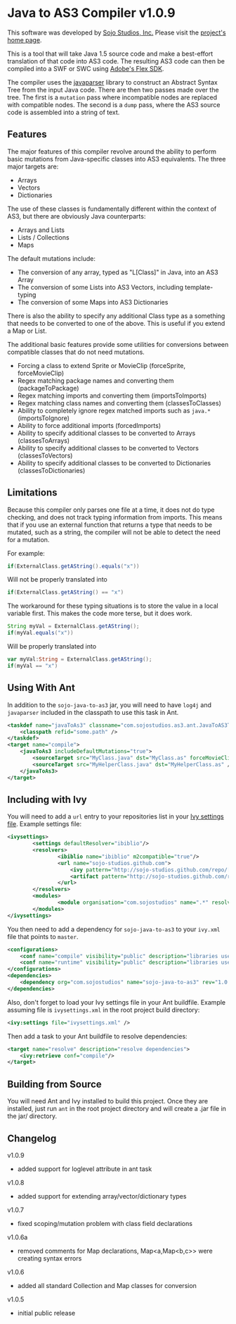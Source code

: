 Java to AS3 Compiler v1.0.9
===========================

This software was developed by [Sojo Studios, Inc.](http://www.sojostudios.com/)
Please visit the [project's home page](https://github.com/Sojo-Studios/java-to-as3).

This is a tool that will take Java 1.5 source code and make a best-effort translation of that 
code into AS3 code. The resulting AS3 code can then be compiled into a SWF or SWC using
[Adobe's Flex SDK](http://opensource.adobe.com/wiki/display/flexsdk/Flex+SDK).

The compiler uses the [javaparser](http://code.google.com/p/javaparser/) library to 
construct an Abstract Syntax Tree from the input Java code. There are then two passes 
made over the tree. The first is a `mutation` pass where incompatible nodes are replaced 
with compatible nodes. The second is a `dump` pass, where the AS3 source code is assembled
into a string of text. 


Features
--------
The major features of this compiler revolve around the ability to perform basic mutations
from Java-specific classes into AS3 equivalents. The three major targets are:

* Arrays
* Vectors
* Dictionaries

The use of these classes is fundamentally different within the context of AS3, but there
are obviously Java counterparts:

* Arrays and Lists
* Lists / Collections
* Maps

The default mutations include:

* The conversion of any array, typed as "L[Class]" in Java, into an AS3 Array
* The conversion of some Lists into AS3 Vectors, including template-typing
* The conversion of some Maps into AS3 Dictionaries

There is also the ability to specify any additional Class type as a something that needs to 
be converted to one of the above. This is useful if you extend a Map or List.

The additional basic features provide some utilities for conversions between compatible classes
that do not need mutations.

* Forcing a class to extend Sprite or MovieClip (forceSprite, forceMovieClip)
* Regex matching package names and converting them (packageToPackage)
* Regex matching imports and converting them (importsToImports)
* Regex matching class names and converting them (classesToClasses)
* Ability to completely ignore regex matched imports such as `java.*` (importsToIgnore)
* Ability to force additional imports (forcedImports)
* Ability to specify additional classes to be converted to Arrays (classesToArrays)
* Ability to specify additional classes to be converted to Vectors (classesToVectors)
* Ability to specify additional classes to be converted to Dictionaries (classesToDictionaries)


Limitations
-----------
Because this compiler only parses one file at a time, it does not do type checking, and does 
not track typing information from imports. This means that if you use an external function that
returns a type that needs to be mutated, such as a string, the compiler will not be able to
detect the need for a mutation.

For example: 

```java
if(ExternalClass.getAString().equals("x"))
```

Will not be properly translated into

```actionscript
if(ExternalClass.getAString() == "x")
```

The workaround for these typing situations is to store the value in a local variable first. This 
makes the code more terse, but it does work.

```java
String myVal = ExternalClass.getAString();
if(myVal.equals("x"))
```

Will be properly translated into

```actionscript
var myVal:String = ExternalClass.getAString();
if(myVal == "x")
```


Using With Ant
--------------

In addition to the `sojo-java-to-as3` jar, you will need to have `log4j` and `javaparser` included 
in the classpath to use this task in Ant.

```xml
<taskdef name="javaToAs3" classname="com.sojostudios.as3.ant.JavaToAS3Task">
	<classpath refid="some.path" />
</taskdef>
<target name="compile">
	<javaToAs3 includeDefaultMutations="true">
		<sourceTarget src="MyClass.java" dst="MyClass.as" forceMovieClip="true" />
 		<sourceTarget src="MyHelperClass.java" dst="MyHelperClass.as" />
	</javaToAs3>
</target>
```


Including with Ivy
------------------

You will need to add a `url` entry to your repositories list in your 
[Ivy settings file](http://ant.apache.org/ivy/history/latest-milestone/use/settings.html).
Example settings file:

```xml
<ivysettings>
        <settings defaultResolver="ibiblio"/>
        <resolvers>
                <ibiblio name="ibiblio" m2compatible="true"/>
                <url name="sojo-studios.github.com">
					<ivy pattern="http://sojo-studios.github.com/repo/[module]/[revision]/ivy.xml" />
					<artifact pattern="http://sojo-studios.github.com/repo/[module]/[revision]/[artifact]-[revision].[ext]" />
				</url>
        </resolvers>
        <modules>
                <module organisation="com.sojostudios" name=".*" resolver="sojo-studios.github.com" />
        </modules>
</ivysettings>
```

You then need to add a dependency for `sojo-java-to-as3` to your `ivy.xml` file that points to `master`.

```xml
<configurations>
	<conf name="compile" visibility="public" description="libraries used during compilation."/>
	<conf name="runtime" visibility="public" description="libraries used during runtime." extends="compile"/>
</configurations>
<dependencies>
	<dependency org="com.sojostudios" name="sojo-java-to-as3" rev="1.0.5" conf="compile->master(*);runtime->default"/>
</dependencies>
```

Also, don't forget to load your Ivy settings file in your Ant buildfile. Example assuming file is `ivysettings.xml` 
in the root project build directory:

```xml
<ivy:settings file="ivysettings.xml" />
```

Then add a task to your Ant buildfile to resolve dependencies:

```xml
<target name="resolve" description="resolve dependencies">
	<ivy:retrieve conf="compile"/>
</target>
```


Building from Source
--------------------

You will need Ant and Ivy installed to build this project. Once they are installed, just run `ant` in the
root project directory and will create a .jar file in the jar/ directory.


Changelog
---------

v1.0.9
* added support for loglevel attribute in ant task

v1.0.8
* added support for extending array/vector/dictionary types

v1.0.7
* fixed scoping/mutation problem with class field declarations

v1.0.6a
* removed comments for Map declarations, Map&lt;a,Map&lt;b,c&gt;&gt; were creating syntax errors

v1.0.6
* added all standard Collection and Map classes for conversion

v1.0.5
* initial public release
